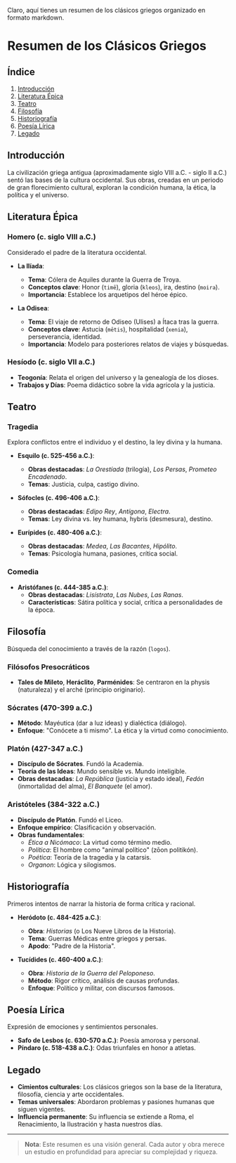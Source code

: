 Claro, aquí tienes un resumen de los clásicos griegos organizado en formato markdown.

# Resumen de los Clásicos Griegos

## Índice
1. [Introducción](#introducción)
2. [Literatura Épica](#literatura-épica)
3. [Teatro](#teatro)
4. [Filosofía](#filosofía)
5. [Historiografía](#historiografía)
6. [Poesía Lírica](#poesía-lírica)
7. [Legado](#legado)

## Introducción
La civilización griega antigua (aproximadamente siglo VIII a.C. - siglo II a.C.) sentó las bases de la cultura occidental. Sus obras, creadas en un periodo de gran florecimiento cultural, exploran la condición humana, la ética, la política y el universo.

## Literatura Épica

### Homero (c. siglo VIII a.C.)
Considerado el padre de la literatura occidental.

*   **La Ilíada**:
    *   **Tema**: Cólera de Aquiles durante la Guerra de Troya.
    *   **Conceptos clave**: Honor (`timē`), gloria (`kleos`), ira, destino (`moira`).
    *   **Importancia**: Establece los arquetipos del héroe épico.

*   **La Odisea**:
    *   **Tema**: El viaje de retorno de Odiseo (Ulises) a Ítaca tras la guerra.
    *   **Conceptos clave**: Astucia (`mētis`), hospitalidad (`xenia`), perseverancia, identidad.
    *   **Importancia**: Modelo para posteriores relatos de viajes y búsquedas.

### Hesíodo (c. siglo VII a.C.)
*   **Teogonía**: Relata el origen del universo y la genealogía de los dioses.
*   **Trabajos y Días**: Poema didáctico sobre la vida agrícola y la justicia.

## Teatro

### Tragedia
Explora conflictos entre el individuo y el destino, la ley divina y la humana.

*   **Esquilo (c. 525-456 a.C.)**:
    *   **Obras destacadas**: *La Orestíada* (trilogía), *Los Persas*, *Prometeo Encadenado*.
    *   **Temas**: Justicia, culpa, castigo divino.

*   **Sófocles (c. 496-406 a.C.)**:
    *   **Obras destacadas**: *Edipo Rey*, *Antígona*, *Electra*.
    *   **Temas**: Ley divina vs. ley humana, hybris (desmesura), destino.

*   **Eurípides (c. 480-406 a.C.)**:
    *   **Obras destacadas**: *Medea*, *Las Bacantes*, *Hipólito*.
    *   **Temas**: Psicología humana, pasiones, crítica social.

### Comedia
*   **Aristófanes (c. 444-385 a.C.)**:
    *   **Obras destacadas**: *Lisístrata*, *Las Nubes*, *Las Ranas*.
    *   **Características**: Sátira política y social, crítica a personalidades de la época.

## Filosofía
Búsqueda del conocimiento a través de la razón (`logos`).

### Filósofos Presocráticos
*   **Tales de Mileto**, **Heráclito**, **Parménides**: Se centraron en la physis (naturaleza) y el arché (principio originario).

### Sócrates (470-399 a.C.)
*   **Método**: Mayéutica (dar a luz ideas) y dialéctica (diálogo).
*   **Enfoque**: "Conócete a ti mismo". La ética y la virtud como conocimiento.

### Platón (427-347 a.C.)
*   **Discípulo de Sócrates**. Fundó la Academia.
*   **Teoría de las Ideas**: Mundo sensible vs. Mundo inteligible.
*   **Obras destacadas**: *La República* (justicia y estado ideal), *Fedón* (inmortalidad del alma), *El Banquete* (el amor).

### Aristóteles (384-322 a.C.)
*   **Discípulo de Platón**. Fundó el Liceo.
*   **Enfoque empírico**: Clasificación y observación.
*   **Obras fundamentales**:
    *   *Ética a Nicómaco*: La virtud como término medio.
    *   *Política*: El hombre como "animal político" (zōon politikón).
    *   *Poética*: Teoría de la tragedia y la catarsis.
    *   *Organon*: Lógica y silogismos.

## Historiografía
Primeros intentos de narrar la historia de forma crítica y racional.

*   **Heródoto (c. 484-425 a.C.)**:
    *   **Obra**: *Historias* (o Los Nueve Libros de la Historia).
    *   **Tema**: Guerras Médicas entre griegos y persas.
    *   **Apodo**: "Padre de la Historia".

*   **Tucídides (c. 460-400 a.C.)**:
    *   **Obra**: *Historia de la Guerra del Peloponeso*.
    *   **Método**: Rigor crítico, análisis de causas profundas.
    *   **Enfoque**: Político y militar, con discursos famosos.

## Poesía Lírica
Expresión de emociones y sentimientos personales.

*   **Safo de Lesbos (c. 630-570 a.C.)**: Poesía amorosa y personal.
*   **Píndaro (c. 518-438 a.C.)**: Odas triunfales en honor a atletas.

## Legado
*   **Cimientos culturales**: Los clásicos griegos son la base de la literatura, filosofía, ciencia y arte occidentales.
*   **Temas universales**: Abordaron problemas y pasiones humanas que siguen vigentes.
*   **Influencia permanente**: Su influencia se extiende a Roma, el Renacimiento, la Ilustración y hasta nuestros días.

---
> **Nota**: Este resumen es una visión general. Cada autor y obra merece un estudio en profundidad para apreciar su complejidad y riqueza.
